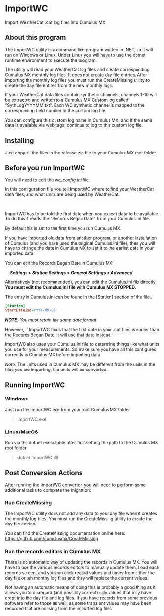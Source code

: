 # ImportWC
Import WeatherCat .cat log files into Cumulus MX

## About this program
The ImportWC utility is a command line program written in .NET, so it will run on Windows or Linux. Under Linux you will have to use the dotnet runtime environment to execute the program.

The utility will read your WeatherCat log files and create corresponding Cumulus MX monthly log files. It does not create day file entries. After importing the monthly log files you must run the CreateMissing utility to create the day file entires from the new monthly logs.

If your WeatherCat data files contain synthetic channels, channels 1-10 will be extracted and written to a Cumulus MX Custom log called "SythLogYYYYMM.txt". Each WC synthetic channel is mapped to the corresponding field number in the custom log file.

You can configure this custom log name in Cumulus MX, and if the same data is available via web tags, continue to log to this custom log file.

## Installing
Just copy all the files in the release zip file to your Cumulus MX root folder.

## Before you run ImportWC
You will need to edit the *wc_config.ini* file.

In this configuration file you tell ImportWC where to find your WeatherCat data files, and what units are being used by WeatherCat.

<br>

ImportWC has to be told the first date when you expect data to be available. To do this it reads the "Records Began Date" from your Cumulus.ini file.

By default his is set to the first time you run Cumulus MX.

If you have imported old data from another program, or another installation of Cumulus (and you have used the original Cumulus.ini file), then you will have to change the date in Cumulus MX to set it to the earlist date in your imported data.

You can edit the Records Began Date in Cumulus MX:

&nbsp;&nbsp;&nbsp;&nbsp;**_Settings > Station Settings > General Settings > Advanced_**

Alternatively (not recommended), you can edit the Cumulus.ini file directly. **You must edit the Cumulus.ini file with Cumulus MX STOPPED.**

The entry in Cumulus.ini can be found in the [Station] section of the file...

```` ini
[Station]
StartDateIso=YYYY-MM-DD
````

**_NOTE_**_: You must retain the same date format_.

However, if ImportWC finds that the first date in your .cat files is earlier than the Records Began Date, it will use that date instead.

ImportWC also uses your Cumulus.ini file to determine things like what units you use for your measurements. So make sure you have all this configured correctly in Cumulus MX before importing data.

*_Note:_* The units used in Cumulus MX may be different from the units in the files you are importing, the units will be converted.

## Running ImportWC
### Windows
Just run the ImportWC.exe from your root Cumulus MX folder
> ImportWC.exe
### Linux/MacOS
Run via the dotnet executable after first setting the path to the Cumulus MX root folder
> dotnet ImportWC.dll


## Post Conversion Actions
After running the ImportWC convertor, you will need to perform some additional tasks to complete the migration:

### Run CreateMissing
The ImportWC utility does not add any data to your day file when it creates the monthly log files. You must run the CreateMissing utility to create the day file entries.

You can find the CreateMissing documentation online here: https://github.com/cumulusmx/CreateMissing

### Run the records editors in Cumulus MX
There is no automatic way of updating the records in Cumulus MX. You will have to use the various records editors to manually update them. Load each records screen, and you can click record values and times from either the day file or teh monthy log files and they will replace the current values.

Not having an automatic means of doing this is probably a good thing as it allows you to disregard (and possibly correct) silly values that may have crept into the day file and log files. If you have records from some previous software refer to those as well, as some transient values may have been recorded that are missing from the imported log files.